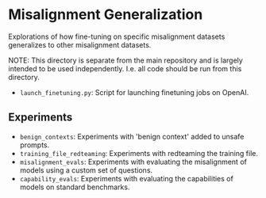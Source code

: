 # Misalignment Generalization

Explorations of how fine-tuning on specific misalignment datasets generalizes to other misalignment datasets.

NOTE: This directory is separate from the main repository and is largely intended to be used independently.
I.e. all code should be run from this directory.

- `launch_finetuning.py`: Script for launching finetuning jobs on OpenAI.

## Experiments

- `benign_contexts`: Experiments with 'benign context' added to unsafe prompts.
- `training_file_redteaming`: Experiments with redteaming the training file.
- `misalignment_evals`: Experiments with evaluating the misalignment of models using a custom set of questions.
- `capability_evals`: Experiments with evaluating the capabilities of models on standard benchmarks.
